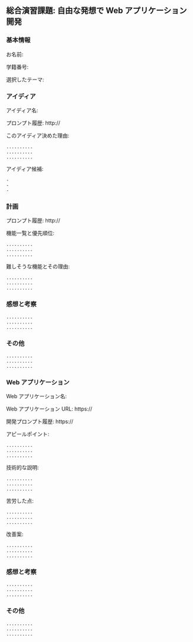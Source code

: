 ## 総合演習課題: 自由な発想で Web アプリケーション開発

### 基本情報

お名前:

学籍番号:

選択したテーマ:

### アイディア

アイディア名:

プロンプト履歴: http://

このアイディア決めた理由:

```
..........
..........
..........
```

アイディア候補:

```
-
-
-
```

### 計画

プロンプト履歴: http://

機能一覧と優先順位:

```
..........
..........
..........
```

難しそうな機能とその理由:

```
..........
..........
..........
```

### 感想と考察

```
..........
..........
..........
```

### その他

```
..........
..........
..........
```

### Web アプリケーション

Web アプリケーション名:

Web アプリケーション URL: https://

開発プロンプト履歴: https://

アピールポイント:

```
..........
..........
..........
```

技術的な説明:

```
..........
..........
..........
```

苦労した点:

```
..........
..........
..........
```

改善案:

```
..........
..........
..........
```

### 感想と考察

```
..........
..........
..........
```

### その他

```
..........
..........
..........
```
